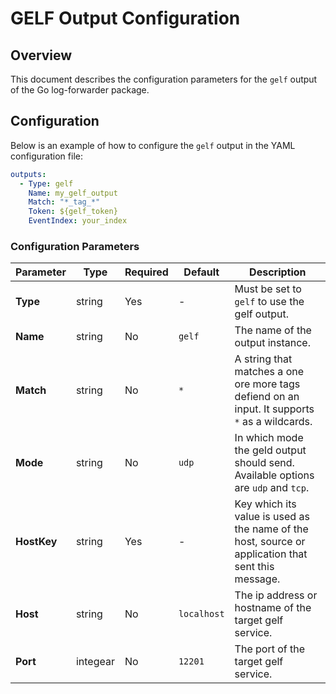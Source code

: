 # GELF Output Configuration

## Overview

This document describes the configuration parameters for the `gelf` output of the Go log-forwarder package.

## Configuration

Below is an example of how to configure the `gelf` output in the YAML configuration file:

```yaml
outputs:
  - Type: gelf
    Name: my_gelf_output
    Match: "*_tag_*"
    Token: ${gelf_token}
    EventIndex: your_index
```

### Configuration Parameters

| Parameter          | Type     | Required | Default | Description |
|-------------------|---------|----------|---------|-------------|
| **Type**         | string  | Yes      | -         | Must be set to `gelf` to use the gelf output. |
| **Name**         | string  | No       | `gelf`  | The name of the output instance. |
| **Match**        | string  | No       | `*`       | A string that matches a one ore more tags defiend on an input. It supports `*` as a wildcards. |
| **Mode**         | string  | No       | `udp`  | In which mode the geld output should send. Available options are `udp` and `tcp`. |
| **HostKey**      | string  | Yes       | -     | Key which its value is used as the name of the host, source or application that sent this message. |
| **Host**         | string  | No       | `localhost` | The ip address or hostname of the target gelf service. |
| **Port**         | integear | No       | `12201`   | The port of the target gelf service. |